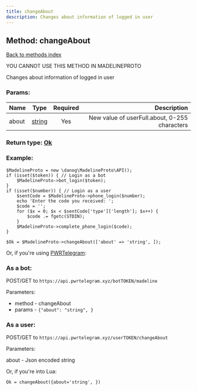 ```yaml
---
title: changeAbout
description: Changes about information of logged in user
---
```

## Method: changeAbout  
[Back to methods index](index.md)


YOU CANNOT USE THIS METHOD IN MADELINEPROTO


Changes about information of logged in user

### Params:

| Name     |    Type       | Required | Description |
|----------|:-------------:|:--------:|------------:|
|about|[string](../types/string.md) | Yes|New value of userFull.about, 0-255 characters|


### Return type: [Ok](../types/Ok.md)

### Example:


```
$MadelineProto = new \danog\MadelineProto\API();
if (isset($token)) { // Login as a bot
    $MadelineProto->bot_login($token);
}
if (isset($number)) { // Login as a user
    $sentCode = $MadelineProto->phone_login($number);
    echo 'Enter the code you received: ';
    $code = '';
    for ($x = 0; $x < $sentCode['type']['length']; $x++) {
        $code .= fgetc(STDIN);
    }
    $MadelineProto->complete_phone_login($code);
}

$Ok = $MadelineProto->changeAbout(['about' => 'string', ]);
```

Or, if you're using [PWRTelegram](https://pwrtelegram.xyz):

### As a bot:

POST/GET to `https://api.pwrtelegram.xyz/botTOKEN/madeline`

Parameters:

* method - changeAbout
* params - `{"about": "string", }`



### As a user:

POST/GET to `https://api.pwrtelegram.xyz/userTOKEN/changeAbout`

Parameters:

about - Json encoded string



Or, if you're into Lua:

```
Ok = changeAbout({about='string', })
```

